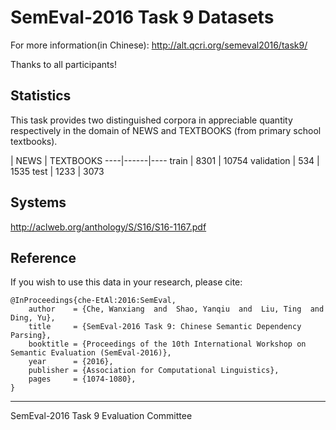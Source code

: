 # SemEval-2016 Task 9 Datasets

For more information(in Chinese): http://alt.qcri.org/semeval2016/task9/

Thanks to all participants!

## Statistics

This task provides two distinguished corpora in appreciable quantity respectively in the domain of NEWS and TEXTBOOKS (from primary school textbooks).

 | NEWS | TEXTBOOKS
----|------|----
train | 8301 | 10754
validation | 534 | 1535
test | 1233 | 3073

## Systems

http://aclweb.org/anthology/S/S16/S16-1167.pdf

## Reference

If you wish to use this data in your research, please cite:

```
@InProceedings{che-EtAl:2016:SemEval,
	author    = {Che, Wanxiang  and  Shao, Yanqiu  and  Liu, Ting  and  Ding, Yu},
	title     = {SemEval-2016 Task 9: Chinese Semantic Dependency Parsing},
	booktitle = {Proceedings of the 10th International Workshop on Semantic Evaluation (SemEval-2016)},
	year      = {2016},
	publisher = {Association for Computational Linguistics},
	pages     = {1074-1080},
}
```

----------------
SemEval-2016 Task 9 Evaluation Committee
